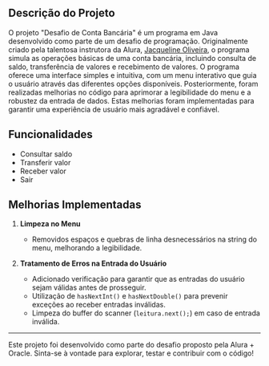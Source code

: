 ## Descrição do Projeto

O projeto "Desafio de Conta Bancária" é um programa em Java desenvolvido como parte de um desafio de programação. Originalmente criado pela talentosa instrutora da Alura, [Jacqueline Oliveira](https://github.com/jacqueline-oliveira), o programa simula as operações básicas de uma conta bancária, incluindo consulta de saldo, transferência de valores e recebimento de valores. O programa oferece uma interface simples e intuitiva, com um menu interativo que guia o usuário através das diferentes opções disponíveis. Posteriormente, foram realizadas melhorias no código para aprimorar a legibilidade do menu e a robustez da entrada de dados. Estas melhorias foram implementadas para garantir uma experiência de usuário mais agradável e confiável.

## Funcionalidades

- Consultar saldo
- Transferir valor
- Receber valor
- Sair

## Melhorias Implementadas

1. **Limpeza no Menu**
   - Removidos espaços e quebras de linha desnecessários na string do menu, melhorando a legibilidade.

2. **Tratamento de Erros na Entrada do Usuário**
   - Adicionado verificação para garantir que as entradas do usuário sejam válidas antes de prosseguir.
   - Utilização de `hasNextInt()` e `hasNextDouble()` para prevenir exceções ao receber entradas inválidas.
   - Limpeza do buffer do scanner (`leitura.next();`) em caso de entrada inválida.
  
---

Este projeto foi desenvolvido como parte do desafio proposto pela Alura + Oracle. Sinta-se à vontade para explorar, testar e contribuir com o código!


